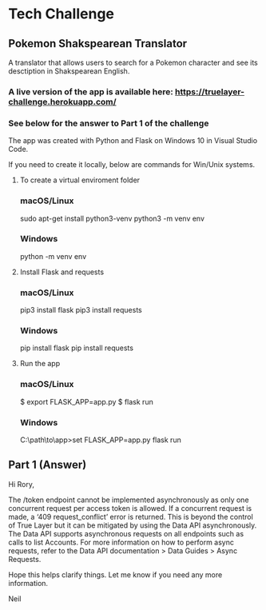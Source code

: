 # Tech Challenge 
## Pokemon Shakspearean Translator
A translator that allows users to search for a Pokemon character and see its desctiption in Shakspearean English.

### A live version of the app is available here: https://truelayer-challenge.herokuapp.com/

### See below for the answer to Part 1 of the challenge


The app was created with Python and Flask on Windows 10 in Visual Studio Code.

If you need to create it locally, below are commands for Win/Unix systems.

1. To create a virtual enviroment folder
    ### macOS/Linux
    sudo apt-get install python3-venv 
    python3 -m venv env

    ### Windows
    python -m venv env

2. Install Flask and requests
    ### macOS/Linux
    pip3 install flask
    pip3 install requests

    ### Windows
    pip install flask
    pip install requests

3. Run the app
    ### macOS/Linux
    $ export FLASK_APP=app.py
    $ flask run

    ### Windows
    C:\path\to\app>set FLASK_APP=app.py
    flask run


## Part 1 (Answer)

Hi Rory,

The /token endpoint cannot be implemented asynchronously as only one concurrent request per access token is allowed. If a concurrent request is made, a ‘409 request_conflict’ error is returned. This is beyond the control of True Layer but it can be mitigated by using the Data API asynchronously.
The Data API supports asynchronous requests on all endpoints such as calls to list Accounts.
For more information on how to perform async requests, refer to the Data API documentation >  Data Guides >  Async Requests.

Hope this helps clarify things. Let me know if you need any more information.

Neil
